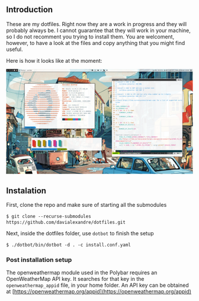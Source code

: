 ## Introduction

These are my dotfiles. Right now they are a work in progress and they will probably always be. I cannot guarantee that they will work in your machine, so I do not recomment you trying to install them. You are welcoment, however, to have a look at the files and copy anything that you might find useful.

Here is how it looks like at the moment:

![Desktop](img/screenshot.png)

## Instalation

First, clone the repo and make sure of starting all the submodules

```
$ git clone --recurse-submodules https://github.com/davialexandre/dotfiles.git
```

Next, inside the dotfiles folder, use `dotbot` to finish the setup

```
$ ./dotbot/bin/dotbot -d . -c install.conf.yaml
```

### Post installation setup

The openweathermap module used in the Polybar requires an OpenWeatherMap API key. It searches for that key in the `openweathermap_appid` file, in your home folder. An API key can be obtained at [https://openweathermap.org/appid](https://openweathermap.org/appid)
